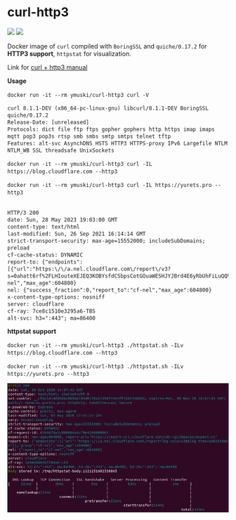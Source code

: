 # curl-http3
[![](https://img.shields.io/docker/cloud/automated/ymuski/curl-http3?style=flat-square)](https://hub.docker.com/r/ymuski/curl-http3)
[![](https://img.shields.io/docker/pulls/ymuski/curl-http3?style=flat-square)](https://hub.docker.com/r/ymuski/curl-http3)

Docker image of `curl` compiled with  `BoringSSL` and `quiche/0.17.2` for **HTTP3 support**, `httpstat` for visualization.

Link for [curl + http3 manual](https://github.com/curl/curl/blob/master/docs/HTTP3.md#quiche-version)

**Usage**

`docker run -it --rm ymuski/curl-http3 curl -V`
```
curl 8.1.1-DEV (x86_64-pc-linux-gnu) libcurl/8.1.1-DEV BoringSSL quiche/0.17.2
Release-Date: [unreleased]
Protocols: dict file ftp ftps gopher gophers http https imap imaps mqtt pop3 pop3s rtsp smb smbs smtp smtps telnet tftp
Features: alt-svc AsynchDNS HSTS HTTP3 HTTPS-proxy IPv6 Largefile NTLM NTLM_WB SSL threadsafe UnixSockets
```


`docker run -it --rm ymuski/curl-http3 curl -IL https://blog.cloudflare.com --http3`

`docker run -it --rm ymuski/curl-http3 curl -IL https://yurets.pro --http3`

```

HTTP/3 200
date: Sun, 28 May 2023 19:03:00 GMT
content-type: text/html
last-modified: Sun, 26 Sep 2021 16:14:14 GMT
strict-transport-security: max-age=15552000; includeSubDomains; preload
cf-cache-status: DYNAMIC
report-to: {"endpoints":[{"url":"https:\/\/a.nel.cloudflare.com\/report\/v3?s=0ahatt6rf%2FLHIouteXEJEQ3KOBYsfdCSbpsCotGOuaWESHJYJBrd4E6yRbUhFiLuQQ%2BsNmRujvr2A48QTpUa5BbI5iHWBNVVOCdpPaDdqqZkEh%2BQxKssoggYjY4Q"}],"group":"cf-nel","max_age":604800}
nel: {"success_fraction":0,"report_to":"cf-nel","max_age":604800}
x-content-type-options: nosniff
server: cloudflare
cf-ray: 7ce8c1510e3295a6-TBS
alt-svc: h3=":443"; ma=86400

```

**httpstat support**

`docker run -it --rm ymuski/curl-http3 ./httpstat.sh -ILv https://blog.cloudflare.com --http3`

`docker run -it --rm ymuski/curl-http3 ./httpstat.sh -ILv https://yurets.pro --http3`

![](httpstat.png?raw=true "HTTPSTAT H3")